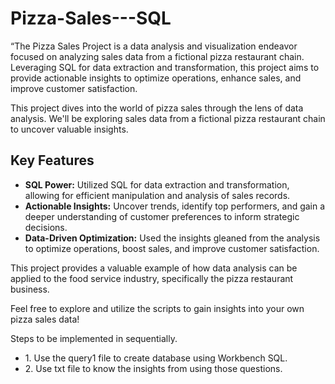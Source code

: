# Pizza-Sales---SQL
“The Pizza Sales Project is a data analysis and visualization endeavor focused on analyzing sales data from a fictional pizza restaurant chain. Leveraging SQL for data extraction and transformation,  this project aims to provide actionable insights to optimize operations, enhance sales, and improve customer satisfaction.

  <p>This project dives into the world of pizza sales through the lens of data analysis. We'll be exploring sales data from a fictional pizza restaurant chain to uncover valuable insights.</p>
  <h2>Key Features</h2>
  <ul>
    <li><strong>SQL Power:</strong> Utilized SQL for data extraction and transformation, allowing for efficient manipulation and analysis of sales records.</li>
    <li><strong>Actionable Insights:</strong> Uncover trends, identify top performers, and gain a deeper understanding of customer preferences to inform strategic decisions.</li>
    <li><strong>Data-Driven Optimization:</strong> Used the insights gleaned from the analysis to optimize operations, boost sales, and improve customer satisfaction.</li>
  </ul>
  <p>This project provides a valuable example of how data analysis can be applied to the food service industry, specifically the pizza restaurant business.</p>
  <p>Feel free to explore and utilize the scripts to gain insights into your own pizza sales data!</p>
  <p>Steps to be implemented in sequentially.</p>
  <ul>
    <li>1. Use the query1 file to create database using Workbench SQL. </li>
    <li>2. Use txt file to know the insights from using those questions. </li>
  </ul>

